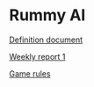 # Rummy AI

[Definition document](https://github.com/nakkekakke/rummy-ai/blob/master/documentation/definition_document.md)

[Weekly report 1](https://github.com/nakkekakke/rummy-ai/blob/master/documentation/weekly_report_1.md)



[Game rules](https://www.pagat.com/rummy/rummy.html)

